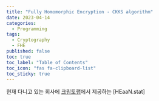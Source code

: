 ```yaml
---
title: "Fully Homomorphic Encryption - CKKS algorithm"
date: 2023-04-14
categories:
  - Programming
tags:
  - Cryptography
  - FHE
published: false
toc: true
toc_label: "Table of Contents"
toc_icon: "fas fa-clipboard-list"
toc_sticky: true
---
```


현재 다니고 있는 회사에 [크립토랩]("https://www.cryptolab.co.kr/)에서 제공하는 [HEaaN.stat]